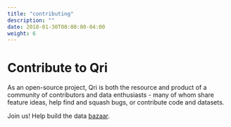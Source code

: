 ```yaml
---
title: "contributing"
description: ""
date: 2018-01-30T00:00:00-04:00
weight: 6
---
```


# Contribute to Qri 

As an open-source project, Qri is both the resource and product of a community of contributors and data enthusiasts - many of whom share feature ideas, help find and squash bugs, or contribute code and datasets. 

Join us! Help build the data [bazaar](https://github.com/qri-io/qri).

